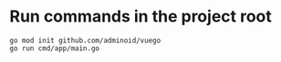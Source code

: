 # Run commands in the project root

```shell
go mod init github.com/adminoid/vuego
go run cmd/app/main.go
```
